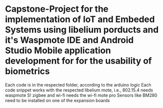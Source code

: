 # Capstone-Project for the implementation of IoT and Embeded Systems using libelium porducts and it's Waspmote IDE and Android Studio Mobile application development for for the usability of biometrics 


Each code is in the respected folder, according to the arduino logic
Each code snippet works with the respected libelium mote, i.e., 802.15.4 needs waspmote S! zigbee and wi-fi needs the wi-fi mote pro
Sensors like BM280 need to be installed on one of the expansion boards


